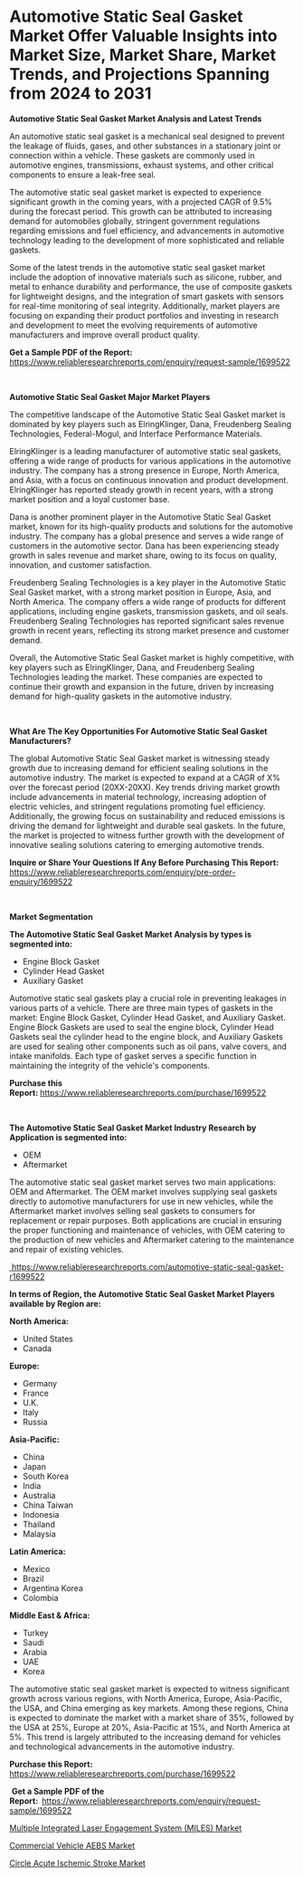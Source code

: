 <p><h1>Automotive Static Seal Gasket Market Offer Valuable Insights into Market Size, Market Share, Market Trends, and Projections Spanning from 2024 to 2031</h1></p><p><strong>Automotive Static Seal Gasket Market Analysis and Latest Trends</strong></p>
<p><p>An automotive static seal gasket is a mechanical seal designed to prevent the leakage of fluids, gases, and other substances in a stationary joint or connection within a vehicle. These gaskets are commonly used in automotive engines, transmissions, exhaust systems, and other critical components to ensure a leak-free seal.</p><p>The automotive static seal gasket market is expected to experience significant growth in the coming years, with a projected CAGR of 9.5% during the forecast period. This growth can be attributed to increasing demand for automobiles globally, stringent government regulations regarding emissions and fuel efficiency, and advancements in automotive technology leading to the development of more sophisticated and reliable gaskets.</p><p>Some of the latest trends in the automotive static seal gasket market include the adoption of innovative materials such as silicone, rubber, and metal to enhance durability and performance, the use of composite gaskets for lightweight designs, and the integration of smart gaskets with sensors for real-time monitoring of seal integrity. Additionally, market players are focusing on expanding their product portfolios and investing in research and development to meet the evolving requirements of automotive manufacturers and improve overall product quality.</p></p>
<p><strong>Get a Sample PDF of the Report:&nbsp;</strong> <a href="https://www.reliableresearchreports.com/enquiry/request-sample/1699522">https://www.reliableresearchreports.com/enquiry/request-sample/1699522</a></p>
<p>&nbsp;</p>
<p><strong>Automotive Static Seal Gasket Major Market Players</strong></p>
<p><p>The competitive landscape of the Automotive Static Seal Gasket market is dominated by key players such as ElringKlinger, Dana, Freudenberg Sealing Technologies, Federal-Mogul, and Interface Performance Materials. </p><p>ElringKlinger is a leading manufacturer of automotive static seal gaskets, offering a wide range of products for various applications in the automotive industry. The company has a strong presence in Europe, North America, and Asia, with a focus on continuous innovation and product development. ElringKlinger has reported steady growth in recent years, with a strong market position and a loyal customer base.</p><p>Dana is another prominent player in the Automotive Static Seal Gasket market, known for its high-quality products and solutions for the automotive industry. The company has a global presence and serves a wide range of customers in the automotive sector. Dana has been experiencing steady growth in sales revenue and market share, owing to its focus on quality, innovation, and customer satisfaction.</p><p>Freudenberg Sealing Technologies is a key player in the Automotive Static Seal Gasket market, with a strong market position in Europe, Asia, and North America. The company offers a wide range of products for different applications, including engine gaskets, transmission gaskets, and oil seals. Freudenberg Sealing Technologies has reported significant sales revenue growth in recent years, reflecting its strong market presence and customer demand.</p><p>Overall, the Automotive Static Seal Gasket market is highly competitive, with key players such as ElringKlinger, Dana, and Freudenberg Sealing Technologies leading the market. These companies are expected to continue their growth and expansion in the future, driven by increasing demand for high-quality gaskets in the automotive industry.</p></p>
<p>&nbsp;</p>
<p><strong>What Are The Key Opportunities For Automotive Static Seal Gasket Manufacturers?</strong></p>
<p><p>The global Automotive Static Seal Gasket market is witnessing steady growth due to increasing demand for efficient sealing solutions in the automotive industry. The market is expected to expand at a CAGR of X% over the forecast period (20XX-20XX). Key trends driving market growth include advancements in material technology, increasing adoption of electric vehicles, and stringent regulations promoting fuel efficiency. Additionally, the growing focus on sustainability and reduced emissions is driving the demand for lightweight and durable seal gaskets. In the future, the market is projected to witness further growth with the development of innovative sealing solutions catering to emerging automotive trends.</p></p>
<p><strong>Inquire or Share Your Questions If Any Before Purchasing This Report:</strong> <a href="https://www.reliableresearchreports.com/enquiry/pre-order-enquiry/1699522">https://www.reliableresearchreports.com/enquiry/pre-order-enquiry/1699522</a></p>
<p>&nbsp;</p>
<p><strong>Market Segmentation</strong></p>
<p><strong>The Automotive Static Seal Gasket Market Analysis by types is segmented into:</strong></p>
<p><ul><li>Engine Block Gasket</li><li>Cylinder Head Gasket</li><li>Auxiliary Gasket</li></ul></p>
<p><p>Automotive static seal gaskets play a crucial role in preventing leakages in various parts of a vehicle. There are three main types of gaskets in the market: Engine Block Gasket, Cylinder Head Gasket, and Auxiliary Gasket. Engine Block Gaskets are used to seal the engine block, Cylinder Head Gaskets seal the cylinder head to the engine block, and Auxiliary Gaskets are used for sealing other components such as oil pans, valve covers, and intake manifolds. Each type of gasket serves a specific function in maintaining the integrity of the vehicle's components.</p></p>
<p><strong>Purchase this Report:&nbsp;</strong><a href="https://www.reliableresearchreports.com/purchase/1699522">https://www.reliableresearchreports.com/purchase/1699522</a></p>
<p>&nbsp;</p>
<p><strong>The Automotive Static Seal Gasket Market Industry Research by Application is segmented into:</strong></p>
<p><ul><li>OEM</li><li>Aftermarket</li></ul></p>
<p><p>The automotive static seal gasket market serves two main applications: OEM and Aftermarket. The OEM market involves supplying seal gaskets directly to automotive manufacturers for use in new vehicles, while the Aftermarket market involves selling seal gaskets to consumers for replacement or repair purposes. Both applications are crucial in ensuring the proper functioning and maintenance of vehicles, with OEM catering to the production of new vehicles and Aftermarket catering to the maintenance and repair of existing vehicles.</p></p>
<p><a href="https://www.reliableresearchreports.com/automotive-static-seal-gasket-r1699522">&nbsp;https://www.reliableresearchreports.com/automotive-static-seal-gasket-r1699522</a></p>
<p><strong>In terms of Region, the Automotive Static Seal Gasket Market Players available by Region are:</strong></p>
<p>
    <p> <strong> North America: </strong>
        <ul>
            <li>United States</li>
            <li>Canada</li>
        </ul>
        </p> 
    <p> <strong> Europe: </strong>
        <ul>
            <li>Germany</li>
            <li>France</li>
            <li>U.K.</li>
            <li>Italy</li>
            <li>Russia</li>
        </ul>
        </p> 
    <p> <strong> Asia-Pacific: </strong>
        <ul>
            <li>China</li>
            <li>Japan</li>
            <li>South Korea</li>
            <li>India</li>
            <li>Australia</li>
            <li>China Taiwan</li>
            <li>Indonesia</li>
            <li>Thailand</li>
            <li>Malaysia</li>
        </ul>
        </p> 
    <p> <strong> Latin America: </strong>
        <ul>
            <li>Mexico</li>
            <li>Brazil</li>
            <li>Argentina Korea</li>
            <li>Colombia</li>
        </ul>
        </p> 
    <p> <strong> Middle East & Africa: </strong>
        <ul>
            <li>Turkey</li>
            <li>Saudi</li>
            <li>Arabia</li>
            <li>UAE</li>
            <li>Korea</li>
        </ul>
    </p>
    </p>
<p><p>The automotive static seal gasket market is expected to witness significant growth across various regions, with North America, Europe, Asia-Pacific, the USA, and China emerging as key markets. Among these regions, China is expected to dominate the market with a market share of 35%, followed by the USA at 25%, Europe at 20%, Asia-Pacific at 15%, and North America at 5%. This trend is largely attributed to the increasing demand for vehicles and technological advancements in the automotive industry.</p></p>
<p><strong>Purchase this Report: </strong><a href="https://www.reliableresearchreports.com/purchase/1699522">https://www.reliableresearchreports.com/purchase/1699522</a></p>
<p>&nbsp;<strong>Get a Sample PDF of the Report:&nbsp;&nbsp;</strong><a href="https://www.reliableresearchreports.com/enquiry/request-sample/1699522">https://www.reliableresearchreports.com/enquiry/request-sample/1699522</a></p>
<p><strong></strong></p>
<p><p><a href="https://medium.com/@tankuser238_5568/global-multiple-integrated-laser-engagement-system-miles-market-size-is-expected-to-reach-at-a-657e4b30d486">Multiple Integrated Laser Engagement System (MILES) Market</a></p><p><a href="https://medium.com/@richard_ellings/commercial-vehicle-aebs-market-investigation-industry-evolution-and-forecast-till-2031-598e1c6a4db7">Commercial Vehicle AEBS Market</a></p><p><a href="https://github.com/drzsklfn31/Market-Research-Report-List-1/blob/main/circle-acute-ischemic-stroke-market.md">Circle Acute Ischemic Stroke Market</a></p></p>
